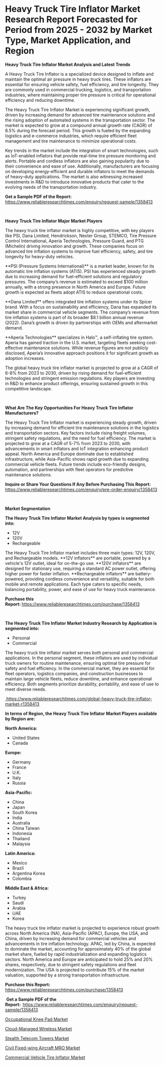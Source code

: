 <p><h1>Heavy Truck Tire Inflator Market Research Report Forecasted for Period from 2025 -  2032 by Market Type, Market Application, and Region</h1></p><p><strong>Heavy Truck Tire Inflator Market Analysis and Latest Trends</strong></p>
<p><p>A Heavy Truck Tire Inflator is a specialized device designed to inflate and maintain the optimal air pressure in heavy truck tires. These inflators are essential for ensuring vehicle safety, fuel efficiency, and tire longevity. They are commonly used in commercial trucking, logistics, and transportation industries, where maintaining proper tire pressure is critical for operational efficiency and reducing downtime.</p><p>The Heavy Truck Tire Inflator Market is experiencing significant growth, driven by increasing demand for advanced tire maintenance solutions and the rising adoption of automated systems in the transportation sector. The market is expected to grow at a compound annual growth rate (CAGR) of 8.5% during the forecast period. This growth is fueled by the expanding logistics and e-commerce industries, which require efficient fleet management and tire maintenance to minimize operational costs.</p><p>Key trends in the market include the integration of smart technologies, such as IoT-enabled inflators that provide real-time tire pressure monitoring and alerts. Portable and cordless inflators are also gaining popularity due to their convenience and ease of use. Additionally, manufacturers are focusing on developing energy-efficient and durable inflators to meet the demands of heavy-duty applications. The market is also witnessing increased investments in R&D to introduce innovative products that cater to the evolving needs of the transportation industry.</p></p>
<p><strong>Get a Sample PDF of the Report:&nbsp;</strong> <a href="https://www.reliableresearchtimes.com/enquiry/request-sample/1358413?utm_campaign=2035&utm_medium=2&utm_source=Github&utm_content=ia&utm_term=23012025&utm_id=heavy-truck-tire-inflator">https://www.reliableresearchtimes.com/enquiry/request-sample/1358413</a></p>
<p>&nbsp;</p>
<p><strong>Heavy Truck Tire Inflator Major Market Players</strong></p>
<p><p>The heavy truck tire inflator market is highly competitive, with key players like PSI, Dana Limited, Hendrickson, Nexter Group, STEMCO, Tire Pressure Control International, Aperia Technologies, Pressure Guard, and PTG (Michelin) driving innovation and growth. These companies focus on advanced tire inflation systems to improve fuel efficiency, safety, and tire longevity for heavy-duty vehicles.</p><p>**PSI (Pressure Systems International)** is a market leader, known for its automatic tire inflation systems (ATIS). PSI has experienced steady growth due to increasing demand for fuel-efficient solutions and regulatory pressures. The company’s revenue is estimated to exceed $100 million annually, with a strong presence in North America and Europe. Future growth is expected as fleets adopt ATIS to reduce operational costs.</p><p>**Dana Limited** offers integrated tire inflation systems under its Spicer brand. With a focus on sustainability and efficiency, Dana has expanded its market share in commercial vehicle segments. The company’s revenue from tire inflation systems is part of its broader $8.1 billion annual revenue (2022). Dana’s growth is driven by partnerships with OEMs and aftermarket demand.</p><p>**Aperia Technologies** specializes in Halo™, a self-inflating tire system. Aperia has gained traction in the U.S. market, targeting fleets seeking cost-effective maintenance solutions. While revenue figures are not publicly disclosed, Aperia’s innovative approach positions it for significant growth as adoption increases.</p><p>The global heavy truck tire inflator market is projected to grow at a CAGR of 6-8% from 2023 to 2030, driven by rising demand for fuel-efficient technologies and stringent emission regulations. Key players are investing in R&D to enhance product offerings, ensuring sustained growth in this competitive landscape.</p></p>
<p>&nbsp;</p>
<p><strong>What Are The Key Opportunities For Heavy Truck Tire Inflator Manufacturers?</strong></p>
<p><p>The Heavy Truck Tire Inflator market is experiencing steady growth, driven by increasing demand for efficient tire maintenance solutions in the logistics and transportation sectors. Key factors include rising freight volumes, stringent safety regulations, and the need for fuel efficiency. The market is projected to grow at a CAGR of 5-7% from 2023 to 2030, with advancements in smart inflators and IoT integration enhancing product appeal. North America and Europe dominate due to established infrastructure, while Asia-Pacific shows rapid growth due to expanding commercial vehicle fleets. Future trends include eco-friendly designs, automation, and partnerships with fleet operators for predictive maintenance solutions.</p></p>
<p><strong>Inquire or Share Your Questions If Any Before Purchasing This Report:</strong> <a href="https://www.reliableresearchtimes.com/enquiry/pre-order-enquiry/1358413?utm_campaign=2035&utm_medium=2&utm_source=Github&utm_content=ia&utm_term=23012025&utm_id=heavy-truck-tire-inflator">https://www.reliableresearchtimes.com/enquiry/pre-order-enquiry/1358413</a></p>
<p>&nbsp;</p>
<p><strong>Market Segmentation</strong></p>
<p><strong>The Heavy Truck Tire Inflator Market Analysis by types is segmented into:</strong></p>
<p><ul><li>12V</li><li>120V</li><li>Rechargeable</li></ul></p>
<p><p>The Heavy Truck Tire Inflator market includes three main types: 12V, 120V, and Rechargeable models. **12V inflators** are portable, powered by a vehicle's 12V outlet, ideal for on-the-go use. **120V inflators** are designed for stationary use, requiring a standard AC power outlet, offering higher power for faster inflation. **Rechargeable inflators** are battery-powered, providing cordless convenience and versatility, suitable for both mobile and remote applications. Each type caters to specific needs, balancing portability, power, and ease of use for heavy truck maintenance.</p></p>
<p><strong>Purchase this Report:&nbsp;</strong><a href="https://www.reliableresearchtimes.com/purchase/1358413?utm_campaign=2035&utm_medium=2&utm_source=Github&utm_content=ia&utm_term=23012025&utm_id=heavy-truck-tire-inflator">https://www.reliableresearchtimes.com/purchase/1358413</a></p>
<p>&nbsp;</p>
<p><strong>The Heavy Truck Tire Inflator Market Industry Research by Application is segmented into:</strong></p>
<p><ul><li>Personal</li><li>Commercial</li></ul></p>
<p><p>The heavy truck tire inflator market serves both personal and commercial applications. In the personal segment, these inflators are used by individual truck owners for routine maintenance, ensuring optimal tire pressure for safety and fuel efficiency. In the commercial market, they are essential for fleet operators, logistics companies, and construction businesses to maintain large vehicle fleets, reduce downtime, and enhance operational efficiency. Both segments prioritize durability, portability, and ease of use to meet diverse needs.</p></p>
<p><a href="https://www.reliableresearchtimes.com/global-heavy-truck-tire-inflator-market-r1358413?utm_campaign=2035&utm_medium=2&utm_source=Github&utm_content=ia&utm_term=23012025&utm_id=heavy-truck-tire-inflator">&nbsp;https://www.reliableresearchtimes.com/global-heavy-truck-tire-inflator-market-r1358413</a></p>
<p><strong>In terms of Region, the Heavy Truck Tire Inflator Market Players available by Region are:</strong></p>
<p>
    <p> <strong> North America: </strong>
        <ul>
            <li>United States</li>
            <li>Canada</li>
        </ul>
        </p> 
    <p> <strong> Europe: </strong>
        <ul>
            <li>Germany</li>
            <li>France</li>
            <li>U.K.</li>
            <li>Italy</li>
            <li>Russia</li>
        </ul>
        </p> 
    <p> <strong> Asia-Pacific: </strong>
        <ul>
            <li>China</li>
            <li>Japan</li>
            <li>South Korea</li>
            <li>India</li>
            <li>Australia</li>
            <li>China Taiwan</li>
            <li>Indonesia</li>
            <li>Thailand</li>
            <li>Malaysia</li>
        </ul>
        </p> 
    <p> <strong> Latin America: </strong>
        <ul>
            <li>Mexico</li>
            <li>Brazil</li>
            <li>Argentina Korea</li>
            <li>Colombia</li>
        </ul>
        </p> 
    <p> <strong> Middle East & Africa: </strong>
        <ul>
            <li>Turkey</li>
            <li>Saudi</li>
            <li>Arabia</li>
            <li>UAE</li>
            <li>Korea</li>
        </ul>
    </p>
    </p>
<p><p>The heavy truck tire inflator market is projected to experience robust growth across North America (NA), Asia-Pacific (APAC), Europe, the USA, and China, driven by increasing demand for commercial vehicles and advancements in tire inflation technology. APAC, led by China, is expected to dominate the market, accounting for approximately 40% of the global market share, fueled by rapid industrialization and expanding logistics sectors. North America and Europe are anticipated to hold 25% and 20% shares, respectively, due to stringent safety regulations and fleet modernization. The USA is projected to contribute 15% of the market valuation, supported by a strong transportation infrastructure.</p></p>
<p><strong>Purchase this Report: </strong><a href="https://www.reliableresearchtimes.com/purchase/1358413?utm_campaign=2035&utm_medium=2&utm_source=Github&utm_content=ia&utm_term=23012025&utm_id=heavy-truck-tire-inflator">https://www.reliableresearchtimes.com/purchase/1358413</a></p>
<p>&nbsp;<strong>Get a Sample PDF of the Report:&nbsp;&nbsp;</strong><a href="https://www.reliableresearchtimes.com/enquiry/request-sample/1358413?utm_campaign=2035&utm_medium=2&utm_source=Github&utm_content=ia&utm_term=23012025&utm_id=heavy-truck-tire-inflator">https://www.reliableresearchtimes.com/enquiry/request-sample/1358413</a></p>
<p><strong></strong></p>
<p><p><a href="https://www.linkedin.com/pulse/key-trends-revenue-potential-global-occupational-knee-pad-market-tbnoe?utm_campaign=2035&utm_medium=2&utm_source=Github&utm_content=ia&utm_term=23012025&utm_id=heavy-truck-tire-inflator">Occupational Knee Pad Market</a></p><p><a href="https://www.linkedin.com/pulse/current-size-growth-projection-cloud-managed-wireless-market-nxk5c?utm_campaign=2035&utm_medium=2&utm_source=Github&utm_content=ia&utm_term=23012025&utm_id=heavy-truck-tire-inflator">Cloud-Managed Wireless Market</a></p><p><a href="https://www.linkedin.com/pulse/stealth-telecom-towers-market-report-driving-growth-wbgjc?utm_campaign=2035&utm_medium=2&utm_source=Github&utm_content=ia&utm_term=23012025&utm_id=heavy-truck-tire-inflator">Stealth Telecom Towers Market</a></p><p><a href="https://www.linkedin.com/pulse/aglobalcivil-fixed-wing-aircraft-mro-market-study-including-96dne?utm_campaign=2035&utm_medium=2&utm_source=Github&utm_content=ia&utm_term=23012025&utm_id=heavy-truck-tire-inflator">Civil Fixed-wing Aircraft MRO Market</a></p><p><a href="https://github.com/JakirUddin511/Market-Research-Report-List-1/blob/main/commercial-vehicle-tire-inflator-market.md?utm_campaign=2035&utm_medium=2&utm_source=Github&utm_content=ia&utm_term=23012025&utm_id=heavy-truck-tire-inflator">Commercial Vehicle Tire Inflator Market</a></p></p>